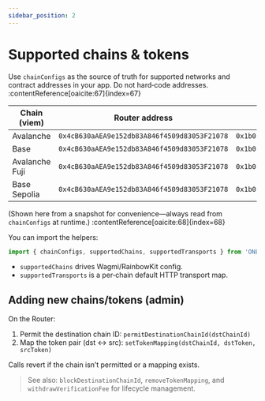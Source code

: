 ```yaml
---
sidebar_position: 2
---
```


# Supported chains & tokens

Use `chainConfigs` as the source of truth for supported networks and contract addresses in your app. Do not hard‑code addresses. :contentReference[oaicite:67]{index=67}

| Chain (viem)        | Router address                              | RUSD address                                |
|---------------------|----------------------------------------------|---------------------------------------------|
| Avalanche           | `0x4cB630aAEA9e152db83A846f4509d83053F21078` | `0x1b0F6cF6f3185872a581BD2B5a738EB52CCd4d76` |
| Base                | `0x4cB630aAEA9e152db83A846f4509d83053F21078` | `0x1b0F6cF6f3185872a581BD2B5a738EB52CCd4d76` |
| Avalanche Fuji      | `0x4cB630aAEA9e152db83A846f4509d83053F21078` | `0x1b0F6cF6f3185872a581BD2B5a738EB52CCd4d76` |
| Base Sepolia        | `0x4cB630aAEA9e152db83A846f4509d83053F21078` | `0x1b0F6cF6f3185872a581BD2B5a738EB52CCd4d76` |

(Shown here from a snapshot for convenience—always read from `chainConfigs` at runtime.) :contentReference[oaicite:68]{index=68}

You can import the helpers:

```ts
import { chainConfigs, supportedChains, supportedTransports } from 'ONLYSwaps-ui';
```

* `supportedChains` drives Wagmi/RainbowKit config. 
* `supportedTransports` is a per‑chain default HTTP transport map. 

## Adding new chains/tokens (admin)

On the Router:

1. Permit the destination chain ID: `permitDestinationChainId(dstChainId)`
2. Map the token pair (dst ↔ src): `setTokenMapping(dstChainId, dstToken, srcToken)`

Calls revert if the chain isn’t permitted or a mapping exists. 

> See also: `blockDestinationChainId`, `removeTokenMapping`, and `withdrawVerificationFee` for lifecycle management. 

